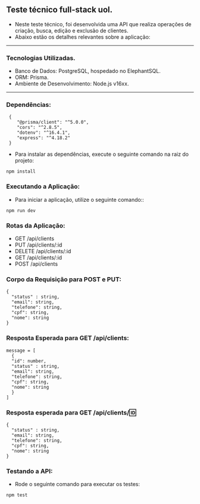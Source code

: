 ## Teste técnico full-stack uol.

- Neste teste técnico, foi desenvolvida uma API que realiza operações de criação, busca, edição e exclusão de clientes. 
- Abaixo estão os detalhes relevantes sobre a aplicação:


---


### Tecnologias Utilizadas.

- Banco de Dados: PostgreSQL, hospedado no ElephantSQL.
- ORM: Prisma.
- Ambiente de Desenvolvimento: Node.js v16xx.


---


### Dependências:


```shell
 {
    "@prisma/client": "^5.0.0",
    "cors": "^2.8.5",
    "dotenv": "^16.4.1",
    "express": "^4.18.2"
 }
```

- Para instalar as dependências, execute o seguinte comando na raiz do projeto:


```shell
npm install
```

### Executando a Aplicação:


- Para iniciar a aplicação, utilize o seguinte comando::


```shell
npm run dev
```


### Rotas da Aplicação:


- GET /api/clients
- PUT /api/clients/:id
- DELETE /api/clients/:id
- GET /api/clients/:id
- POST /api/clients


### Corpo da Requisição para POST e PUT:


```shell
{
  "status" : string,
  "email": string,
  "telefone": string,
  "cpf": string,
  "nome": string
}
```

### Resposta Esperada para GET /api/clients:


```shell
message = [
  {
  "id": number,
  "status" : string,
  "email": string,
  "telefone": string,
  "cpf": string,
  "nome": string
  }
]
```


### Resposta esperada para GET /api/clients/:id:


```shell
{
  "status" : string,
  "email": string,
  "telefone": string,
  "cpf": string,
  "nome": string
}
```

### Testando a API:


- Rode o seguinte comando para executar os testes:


```shell
npm test
```
